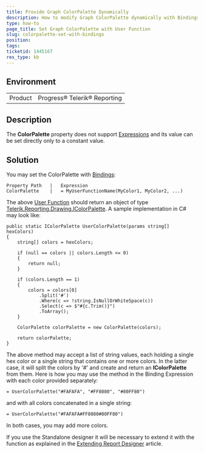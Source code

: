 ```yaml
---
title: Provide Graph ColorPalette Dynamically
description: How to modify Graph ColorPalette dynamically with Bindings and User Function
type: how-to
page_title: Set Graph ColorPalette with User Function
slug: colorpalette-set-with-bindings
position: 
tags: 
ticketid: 1445167
res_type: kb
---
```


## Environment
<table>
	<tbody>
		<tr>
			<td>Product</td>
			<td>Progress® Telerik® Reporting</td>
		</tr>
	</tbody>
</table>


## Description
The __ColorPalette__ property does not support [Expressions](../report-expressions) and its value can be set directly only to a constant value.

## Solution
You may set the ColorPalette with [Bindings](../expressions-bindings):
```
Property Path	|	Expression
ColorPalette	|	= MyUserFunctionName(MyColor1, MyColor2, ...)
```
The above [User Function](../expressions-user-functions) should return an object of type [Telerik.Reporting.Drawing.IColorPalette](../p-telerik-reporting-graphseriesbase-colorpalette). A sample implementation in C# may look like:
```CSharp
public static IColorPalette UserColorPalette(params string[] hexColors)
{
    string[] colors = hexColors;

    if (null == colors || colors.Length <= 0)
    {
        return null;
    }

    if (colors.Length == 1)
    {
        colors = colors[0]
            .Split('#')
            .Where(c => !string.IsNullOrWhiteSpace(c))
            .Select(c => $"#{c.Trim()}")
            .ToArray();
    }

    ColorPalette colorPalette = new ColorPalette(colors);

    return colorPalette;
}
```
The above method may accept a list of string values, each holding a single hex color or a single string that contains one or more colors. In the latter case, it will split the colors by '#' and create and return an __IColorPalette__ from them. Here is how you may use the method in the Binding Expression with each color provided separately:
```
= UserColorPalette("#FAFAFA", "#FF8080", "#80FF80")
```
and with all colors concatenated in a single string:
```
= UserColorPalette("#FAFAFA#FF8080#80FF80")
```
In both cases, you may add more colors. 

If you use the Standalone designer it will be necessary to extend it with the function as explained in the [Extending Report Designer](../standalone-report-designer-extending-configuration) article.

